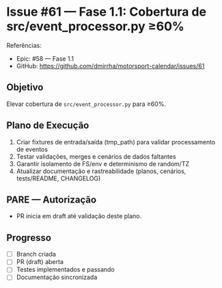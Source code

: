 # Issue #61 — Fase 1.1: Cobertura de src/event_processor.py ≥60%

Referências:
- Epic: #58 — Fase 1.1
- GitHub: https://github.com/dmirrha/motorsport-calendar/issues/61

## Objetivo
Elevar cobertura de `src/event_processor.py` para ≥60%.

## Plano de Execução
1. Criar fixtures de entrada/saída (tmp_path) para validar processamento de eventos
2. Testar validações, merges e cenários de dados faltantes
3. Garantir isolamento de FS/env e determinismo de random/TZ
4. Atualizar documentação e rastreabilidade (planos, cenários, tests/README, CHANGELOG)

## PARE — Autorização
- PR inicia em draft até validação deste plano.

## Progresso
- [ ] Branch criada
- [ ] PR (draft) aberta
- [ ] Testes implementados e passando
- [ ] Documentação sincronizada
